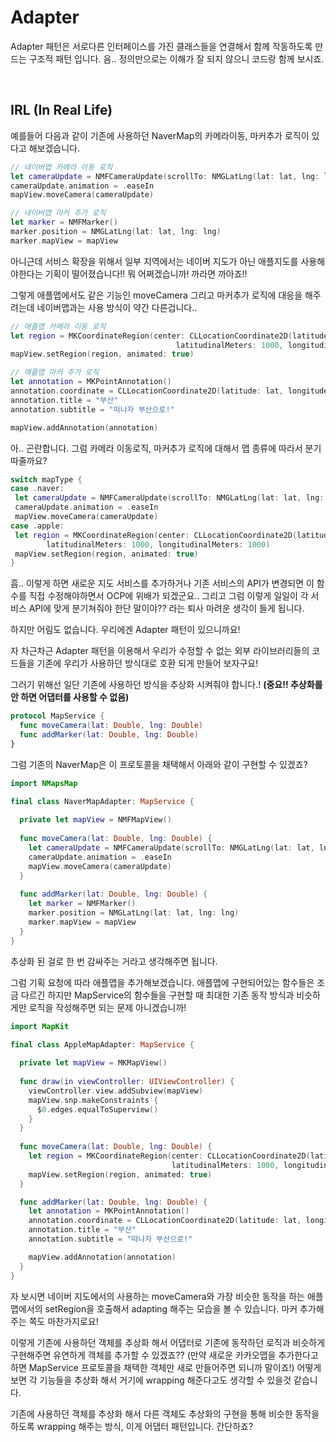 # Adapter

Adapter 패턴은 서로다른 인터페이스를 가진 클래스들을 연결해서 함께 작동하도록 만드는 구조적 패턴 입니다.
음.. 정의만으로는 이해가 잘 되지 않으니 코드랑 함께 보시죠.

</br>

## IRL (In Real Life)

예를들어 다음과 같이 기존에 사용하던 NaverMap의 카메라이동, 마커추가 로직이 있다고 해보겠습니다.

```Swift
// 네이버맵 카메라 이동 로직
let cameraUpdate = NMFCameraUpdate(scrollTo: NMGLatLng(lat: lat, lng: lng), zoomTo: 9)
cameraUpdate.animation = .easeIn
mapView.moveCamera(cameraUpdate)

// 네이버맵 마커 추가 로직
let marker = NMFMarker()
marker.position = NMGLatLng(lat: lat, lng: lng)
marker.mapView = mapView

```

아니근데 서비스 확장을 위해서 일부 지역에서는 네이버 지도가 아닌 애플지도를 사용해야한다는 기획이 떨어졌습니다!!
뭐 어쩌겠습니까! 까라면 까아죠!!

그렇게 애플맵에서도 같은 기능인 moveCamera 그리고 마커추가 로직에 대응을 해주려는데 네이버맵과는 사용 방식이 약간 다른겁니다..

```Swift
// 애플맵 카메라 이동 로직
let region = MKCoordinateRegion(center: CLLocationCoordinate2D(latitude: lat, longitude: lng),
                                     latitudinalMeters: 1000, longitudinalMeters: 1000)
mapView.setRegion(region, animated: true)

// 애플맵 마커 추가 로직
let annotation = MKPointAnnotation()
annotation.coordinate = CLLocationCoordinate2D(latitude: lat, longitude: lng)
annotation.title = "부산"
annotation.subtitle = "떠나자 부산으로!"

mapView.addAnnotation(annotation)

```

아.. 곤란합니다.
그럼 카메라 이동로직, 마커추가 로직에 대해서 맵 종류에 따라서 분기 따줄까요?

```Swift
switch mapType {
case .naver:
 let cameraUpdate = NMFCameraUpdate(scrollTo: NMGLatLng(lat: lat, lng: lng), zoomTo: 9)
 cameraUpdate.animation = .easeIn
 mapView.moveCamera(cameraUpdate)
case .apple:
 let region = MKCoordinateRegion(center: CLLocationCoordinate2D(latitude: lat, longitude: lng),
        latitudinalMeters: 1000, longitudinalMeters: 1000)
 mapView.setRegion(region, animated: true)
}
```

흠.. 이렇게 하면 새로운 지도 서비스를 추가하거나 기존 서비스의 API가 변경되면 이 함수를 직접 수정해야하면서 OCP에 위배가 되겠군요.. 그리고 그럼 이렇게 일일이 각 서비스 API에 맞게 분기쳐줘야 한단 말이야??
라는 퇴사 마려운 생각이 들게 됩니다.

하지만 어림도 없습니다.
우리에겐 Adapter 패턴이 있으니까요!

자 차근차근 Adapter 패턴을 이용해서 우리가 수정할 수 없는 외부 라이브러리들의 코드들을 기존에 우리가 사용하던 방식대로 호환 되게 만들어 보자구요!

그러기 위해선 일단 기존에 사용하던 방식을 추상화 시켜줘야 합니다.! **(중요!! 추상화를 안 하면 어댑터를 사용할 수 없음)**

```Swift
protocol MapService {
  func moveCamera(lat: Double, lng: Double)
  func addMarker(lat: Double, lng: Double)
}

```

그럼 기존의 NaverMap은 이 프로토콜을 채택해서 아래와 같이 구현할 수 있겠죠?

```Swift
import NMapsMap

final class NaverMapAdapter: MapService {
  
  private let mapView = NMFMapView()
  
  func moveCamera(lat: Double, lng: Double) {
    let cameraUpdate = NMFCameraUpdate(scrollTo: NMGLatLng(lat: lat, lng: lng), zoomTo: 9)
    cameraUpdate.animation = .easeIn
    mapView.moveCamera(cameraUpdate)
  }
  
  func addMarker(lat: Double, lng: Double) {
    let marker = NMFMarker()
    marker.position = NMGLatLng(lat: lat, lng: lng)
    marker.mapView = mapView
  }
}


```

추상화 된 걸로 한 번 감싸주는 거라고 생각해주면 됩니다.

그럼 기획 요청에 따라 애플맵을 추가해보겠습니다.
애플맵에 구현되어있는 함수들은 조금 다르긴 하지만 MapService의 함수들을 구현할 때 최대한 기존 동작 방식과 비슷하게만 로직을 작성해주면 되는 문제 아니겠습니까!

```Swift
import MapKit

final class AppleMapAdapter: MapService {
  
  private let mapView = MKMapView()
  
  func draw(in viewController: UIViewController) {
    viewController.view.addSubview(mapView)
    mapView.snp.makeConstraints {
      $0.edges.equalToSuperview()
    }
  }
  
  func moveCamera(lat: Double, lng: Double) {
    let region = MKCoordinateRegion(center: CLLocationCoordinate2D(latitude: lat, longitude: lng),
                                    latitudinalMeters: 1000, longitudinalMeters: 1000)
    mapView.setRegion(region, animated: true)
  }

  func addMarker(lat: Double, lng: Double) {
    let annotation = MKPointAnnotation()
    annotation.coordinate = CLLocationCoordinate2D(latitude: lat, longitude: lng)
    annotation.title = "부산"
    annotation.subtitle = "떠나자 부산으로!"

    mapView.addAnnotation(annotation)
  }
}


```

자 보시면 네이버 지도에서의 사용하는 moveCamera와 가장 비슷한 동작을 하는 애플맵에서의 setRegion을 호출해서 adapting 해주는 모습을 볼 수 있습니다. 마커 추가해주는 쪽도 마찬가지로요!

이렇게 기존에 사용하던 객체를 추상화 해서 어댑터로 기존에 동작하던 로직과 비슷하게 구현해주면 유연하게 객체를 추가할 수 있겠죠??
(만약 새로운 카카오맵을 추가한다고 하면 MapService 프로토콜을 채택한 객체만 새로 만들어주면 되니까 말이죠!)
어떻게 보면 각 기능들을 추상화 해서 거기에 wrapping 해준다고도 생각할 수 있을것 같습니다.

기존에 사용하던 객체를 추상화 해서 다른 객체도 추상화의 구현을 통해 비슷한 동작을 하도록 wrapping 해주는 방식, 이게 어댑터 패턴입니다.
간단하죠?
